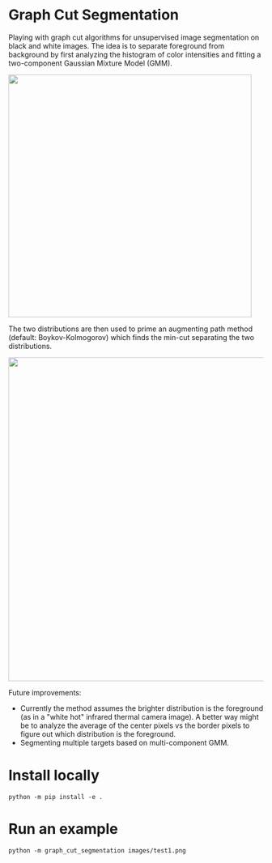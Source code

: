 # Graph Cut Segmentation

Playing with graph cut algorithms for unsupervised image segmentation on black
and white images. The idea is to separate foreground from background by first
analyzing the histogram of color intensities and fitting a two-component Gaussian Mixture
Model (GMM).

<img src="https://user-images.githubusercontent.com/12631256/235843320-7314424d-4a1b-450e-8a8d-62ed8c8c0968.png" width="480">

The two distributions are then used to prime an augmenting path
method (default: Boykov-Kolmogorov) which finds the min-cut separating the two
distributions.

<img src="https://user-images.githubusercontent.com/12631256/235843181-ac57ccf7-7aac-400a-b207-18e2027f7a7b.png" width="640">

Future improvements:
- Currently the method assumes the brighter distribution is the foreground (as
  in a "white hot" infrared thermal camera image). A better way might be to
analyze the average of the center pixels vs the border pixels to figure out
which distribution is the foreground.
-  Segmenting multiple targets based on multi-component GMM.

# Install locally

```
python -m pip install -e .
```

# Run an example

```
python -m graph_cut_segmentation images/test1.png
```
